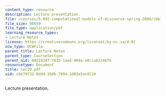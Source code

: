 ```yaml
---
content_type: resource
description: Lecture presentation.
file: /courses/6-892-computational-models-of-discourse-spring-2004/cbb797320ddd1bdb79942d03a5acd110_lec20.pdf
file_size: 96659
file_type: application/pdf
learning_resource_types:
- Lecture Notes
license: https://creativecommons.org/licenses/by-nc-sa/4.0/
ocw_type: OCWFile
parent_title: Lecture Notes
parent_type: CourseSection
parent_uid: 60d1924f-7823-1aed-404a-a8cca822467b
resourcetype: Document
title: lec20.pdf
uid: cbb79732-0ddd-1bdb-7994-2d03a5acd110
---
```

Lecture presentation.